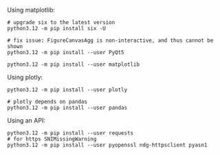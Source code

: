Using matplotlib:
```shell
# upgrade six to the latest version
python3.12 -m pip install six -U

# fix issue: FigureCanvasAgg is non-interactive, and thus cannot be shown
python3.12 -m pip install --user PyQt5

python3.12 -m pip install --user matplotlib
```

Using plotly:
```shell
python3.12 -m pip install --user plotly

# plotly depends on pandas
python3.12 -m pip install --user pandas
```

Using an API:
```shell
python3.12 -m pip install --user requests
# for https SNIMissingWarning
python3.12 -m pip install --user pyopenssl ndg-httpsclient pyasn1
```